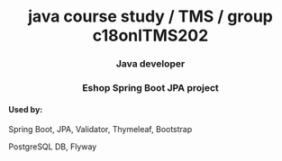 <h1 align="center">java course study / TMS / group c18onlTMS202</h1>
<h3 align="center">Java developer</h3>
<h3 align="center">Eshop Spring Boot JPA project</h3>



<h4>Used by:</h4>
<p>Spring Boot, JPA, Validator, Thymeleaf, Bootstrap</p>
<p>PostgreSQL DB, Flyway</p>